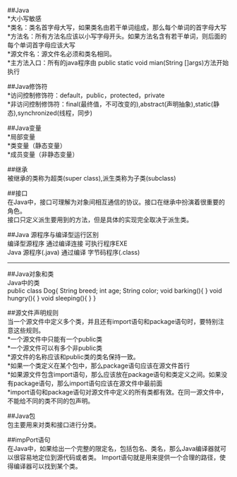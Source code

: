
##Java  
*大小写敏感  
*类名：类名首字母大写，如果类名由若干单词组成，那么每个单词的首字母大写  
*方法名：所有方法名应该以小写字母开头。如果方法名含有若干单词，则后面的每个单词首字母应该大写  
*源文件名：源文件名必须和类名相同。  
*主方法入口：所有的java程序由 public static void mian(String []args)方法开始执行  


##Java修饰符  
*访问控制修饰符：default，public，protected，private  
*非访问控制修饰符：final(最终值，不可改变的),abstract(声明抽象),static(静态),synchronized(线程，同步)  

##Java变量  
*局部变量  
*类变量（静态变量）  
*成员变量（非静态变量）  


##继承  
被继承的类称为超类(super class),派生类称为子类(subclass)  

##接口  
在Java中，接口可理解为对象间相互通信的协议。接口在继承中扮演着很重要的角色。  
接口只定义派生要用到的方法，但是具体的实现完全取决于派生类。  


##Java 源程序与编译型运行区别  
编译型源程序  通过编译连接    可执行程序EXE  
Java 源程序(.java)   通过编译  字节码程序(.class)  


----------------------------------------------------------------------
##Java对象和类  
Java中的类  
	public class Dog{
		String breed;
		int age;
		String color;
		void barking(){
		}
		void hungry(){
		}
		void sleeping(){
		}
	}
	
	
##源文件声明规则  
当一个源文件中定义多个类，并且还有import语句和package语句时，要特别注意这些规则。  
*一个源文件中只能有一个public类  
*一个源文件可以有多个非public类  
*源文件的名称应该和public类的类名保持一致。  
*如果一个类定义在某个包中，那么package语句应该在源文件首行   
*如果源文件包含import语句，那么应该放在package语句和类定义之间。如果没有package语句，那么import语句应该在源文件中最前面  
*import语句和package语句对源文件中定义的所有类都有效。在同一源文件中，不能给不同的类不同的包声明。  
	
	
##Java包  
包主要用来对类和接口进行分类。  

##impPort语句  
在Java中，如果给出一个完整的限定名，包括包名、类名，那么Java编译器就可以很容易地定位到源代码或者类。
Import语句就是用来提供一个合理的路径，使得编译器可以找到某个类。  


	
	
	
	
	
	
	
	
	
	
	
	
	
	
	
	
	
	
	
	
	
	
	
	
	
	
	
	
	
	
	
	
	



